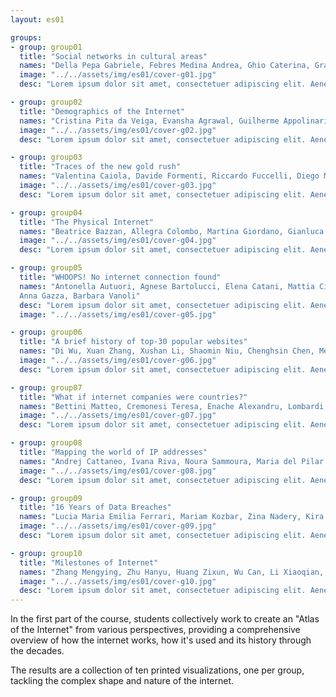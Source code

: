 ```yaml
---
layout: es01

groups:
- group: group01
  title: "Social networks in cultural areas"
  names: "Della Pepa Gabriele, Febres Medina Andrea, Ghio Caterina, Granzotto Francesca, Rondi Paola, Stefani Elena"
  image: "../../assets/img/es01/cover-g01.jpg"
  desc: "Lorem ipsum dolor sit amet, consectetuer adipiscing elit. Aenean commodo ligula eget dolor. Aenean massa. Cum sociis natoque penatibus et magnis dis parturient montes, nascetur ridiculus mus. Donec quam felis, ultricies nec, pellentesque eu, pretium quis, sem. Nulla consequat massa quis enim. Donec."

- group: group02
  title: "Demographics of the Internet"
  names: "Cristina Pita da Veiga, Evansha Agrawal, Guilherme Appolinario, Maria Almeida, Natalia Malaver, Rebeca Vittorazo"
  image: "../../assets/img/es01/cover-g02.jpg"
  desc: "Lorem ipsum dolor sit amet, consectetuer adipiscing elit. Aenean commodo ligula eget dolor. Aenean massa. Cum sociis natoque penatibus et magnis dis parturient montes, nascetur ridiculus mus. Donec quam felis, ultricies nec, pellentesque eu, pretium quis, sem. Nulla consequat massa quis enim. Donec."

- group: group03
  title: "Traces of the new gold rush"
  names: "Valentina Caiola, Davide Formenti, Riccardo Fuccelli, Diego Morra, Francesco Mugnaini, Andrea Pronzati"
  image: "../../assets/img/es01/cover-g03.jpg"
  desc: "Lorem ipsum dolor sit amet, consectetuer adipiscing elit. Aenean commodo ligula eget dolor. Aenean massa. Cum sociis natoque penatibus et magnis dis parturient montes, nascetur ridiculus mus. Donec quam felis, ultricies nec, pellentesque eu, pretium quis, sem. Nulla consequat massa quis enim. Donec."

- group: group04
  title: "The Physical Internet"
  names: "Beatrice Bazzan, Allegra Colombo, Martina Giordano, Gianluca Misto, Ludovica Piro, Irina Stojsic"
  image: "../../assets/img/es01/cover-g04.jpg"
  desc: "Lorem ipsum dolor sit amet, consectetuer adipiscing elit. Aenean commodo ligula eget dolor. Aenean massa. Cum sociis natoque penatibus et magnis dis parturient montes, nascetur ridiculus mus. Donec quam felis, ultricies nec, pellentesque eu, pretium quis, sem. Nulla consequat massa quis enim. Donec."

- group: group05
  title: "WHOOPS! No internet connection found"
  names: "Antonella Autuori, Agnese Bartolucci, Elena Catani, Mattia Cittadino,
  Anna Gazza, Barbara Vanoli"
  desc: "Lorem ipsum dolor sit amet, consectetuer adipiscing elit. Aenean commodo ligula eget dolor. Aenean massa. Cum sociis natoque penatibus et magnis dis parturient montes, nascetur ridiculus mus. Donec quam felis, ultricies nec, pellentesque eu, pretium quis, sem. Nulla consequat massa quis enim. Donec."
  image: "../../assets/img/es01/cover-g05.jpg"

- group: group06
  title: "A brief history of top-30 popular websites"
  names: "Di Wu, Xuan Zhang, Xushan Li, Shaomin Niu, Chenghsin Chen, Mengxue Jin"
  image: "../../assets/img/es01/cover-g06.jpg"
  desc: "Lorem ipsum dolor sit amet, consectetuer adipiscing elit. Aenean commodo ligula eget dolor. Aenean massa. Cum sociis natoque penatibus et magnis dis parturient montes, nascetur ridiculus mus. Donec quam felis, ultricies nec, pellentesque eu, pretium quis, sem. Nulla consequat massa quis enim. Donec."

- group: group07
  title: "What if internet companies were countries?"
  names: "Bettini Matteo, Cremonesi Teresa, Enache Alexandru, Lombardi Giovanni, Pagano Valentina, Ren Pengyuan"
  image: "../../assets/img/es01/cover-g07.jpg"
  desc: "Lorem ipsum dolor sit amet, consectetuer adipiscing elit. Aenean commodo ligula eget dolor. Aenean massa. Cum sociis natoque penatibus et magnis dis parturient montes, nascetur ridiculus mus. Donec quam felis, ultricies nec, pellentesque eu, pretium quis, sem. Nulla consequat massa quis enim. Donec."

- group: group08
  title: "Mapping the world of IP addresses"
  names: "Andrej Cattaneo, Ivana Riva, Noura Sammoura, Maria del Pilar Suarez Anzorena, Arthur van der Werf, Yueling Wu"
  image: "../../assets/img/es01/cover-g08.jpg"
  desc: "Lorem ipsum dolor sit amet, consectetuer adipiscing elit. Aenean commodo ligula eget dolor. Aenean massa. Cum sociis natoque penatibus et magnis dis parturient montes, nascetur ridiculus mus. Donec quam felis, ultricies nec, pellentesque eu, pretium quis, sem. Nulla consequat massa quis enim. Donec."

- group: group09
  title: "16 Years of Data Breaches"
  names: "Lucia Maria Emilia Ferrari, Mariam Kozbar, Zina Nadery, Kira Pyatakova, Situ Yuming, Xu Mengting"
  image: "../../assets/img/es01/cover-g09.jpg"
  desc: "Lorem ipsum dolor sit amet, consectetuer adipiscing elit. Aenean commodo ligula eget dolor. Aenean massa. Cum sociis natoque penatibus et magnis dis parturient montes, nascetur ridiculus mus. Donec quam felis, ultricies nec, pellentesque eu, pretium quis, sem. Nulla consequat massa quis enim. Donec."

- group: group10
  title: "Milestones of Internet"
  names: "Zhang Mengying, Zhu Hanyu, Huang Zixun, Wu Can, Li Xiaoqian, Mohammad Asjad Maswood"
  image: "../../assets/img/es01/cover-g10.jpg"
  desc: "Lorem ipsum dolor sit amet, consectetuer adipiscing elit. Aenean commodo ligula eget dolor. Aenean massa. Cum sociis natoque penatibus et magnis dis parturient montes, nascetur ridiculus mus. Donec quam felis, ultricies nec, pellentesque eu, pretium quis, sem. Nulla consequat massa quis enim. Donec."
---
```


In the first part of the course, students collectively work to create an "Atlas of the Internet" from various perspectives, providing a comprehensive overview of how the internet works, how it's used and its history through the decades.

The results are a collection of ten printed visualizations, one per group, tackling the complex shape and nature of the internet.
